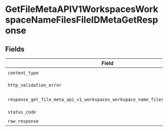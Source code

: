 # GetFileMetaAPIV1WorkspacesWorkspaceNameFilesFileIDMetaGetResponse


## Fields

| Field                                                                                                                                                                                                                                                                                         | Type                                                                                                                                                                                                                                                                                          | Required                                                                                                                                                                                                                                                                                      | Description                                                                                                                                                                                                                                                                                   |
| --------------------------------------------------------------------------------------------------------------------------------------------------------------------------------------------------------------------------------------------------------------------------------------------- | --------------------------------------------------------------------------------------------------------------------------------------------------------------------------------------------------------------------------------------------------------------------------------------------- | --------------------------------------------------------------------------------------------------------------------------------------------------------------------------------------------------------------------------------------------------------------------------------------------- | --------------------------------------------------------------------------------------------------------------------------------------------------------------------------------------------------------------------------------------------------------------------------------------------- |
| `content_type`                                                                                                                                                                                                                                                                                | *str*                                                                                                                                                                                                                                                                                         | :heavy_check_mark:                                                                                                                                                                                                                                                                            | N/A                                                                                                                                                                                                                                                                                           |
| `http_validation_error`                                                                                                                                                                                                                                                                       | [Optional[shared.HTTPValidationError]](../../models/shared/httpvalidationerror.md)                                                                                                                                                                                                            | :heavy_minus_sign:                                                                                                                                                                                                                                                                            | Validation Error                                                                                                                                                                                                                                                                              |
| `response_get_file_meta_api_v1_workspaces_workspace_name_files_file_id_meta_get`                                                                                                                                                                                                              | [Optional[GetFileMetaAPIV1WorkspacesWorkspaceNameFilesFileIDMetaGetResponseGetFileMetaAPIV1WorkspacesWorkspaceNameFilesFileIDMetaGet]](../../models/operations/getfilemetaapiv1workspacesworkspacenamefilesfileidmetagetresponsegetfilemetaapiv1workspacesworkspacenamefilesfileidmetaget.md) | :heavy_minus_sign:                                                                                                                                                                                                                                                                            | Successful Response                                                                                                                                                                                                                                                                           |
| `status_code`                                                                                                                                                                                                                                                                                 | *int*                                                                                                                                                                                                                                                                                         | :heavy_check_mark:                                                                                                                                                                                                                                                                            | N/A                                                                                                                                                                                                                                                                                           |
| `raw_response`                                                                                                                                                                                                                                                                                | [requests.Response](https://requests.readthedocs.io/en/latest/api/#requests.Response)                                                                                                                                                                                                         | :heavy_minus_sign:                                                                                                                                                                                                                                                                            | N/A                                                                                                                                                                                                                                                                                           |